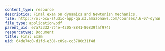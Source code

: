 ```yaml
---
content_type: resource
description: Final exam on dynamics and Newtonian mechanics.
file: https://ol-ocw-studio-app-qa.s3.amazonaws.com/courses/16-07-dynamics-fall-2009/64de70c0d1fde388c09ecc3780c31f4d_MIT16_07F09_final05.pdf
file_type: application/pdf
parent_uid: e7a73332-714e-4205-8841-80839faf9740
resourcetype: Document
title: Final Exam
uid: 64de70c0-d1fd-e388-c09e-cc3780c31f4d
---
```


